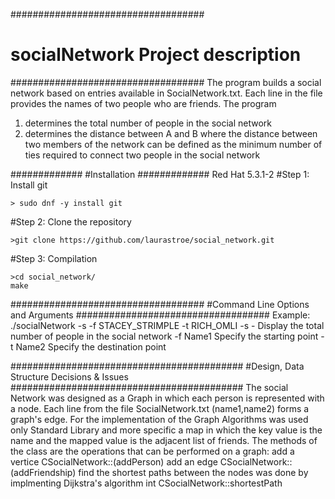 ###################################
# socialNetwork Project description
###################################
The program builds a social network based on entries available in
SocialNetwork.txt. Each line in the file provides the names of two people who
are friends.
The program
1.	determines the total number of people in the social network
2.	determines the distance between A and B where the distance between two
members of the network can be defined as the minimum number of ties required to
connect two people in the social network

#############
#Installation
#############
Red Hat 5.3.1-2
#Step 1: Install git
```
> sudo dnf -y install git
```
#Step 2: Clone the repository
```
>git clone https://github.com/laurastroe/social_network.git
```
#Step 3: Compilation
```
>cd social_network/
make
```

###################################
#Command Line Options and Arguments
###################################
Example:  ./socialNetwork -s -f STACEY_STRIMPLE -t RICH_OMLI
            -s - Display the total number of people in the social network
            -f Name1 Specify the starting point
            -t Name2 Specify the destination point

##########################################
#Design, Data Structure Decisions & Issues
##########################################
The social Network was designed as a Graph in which each person is
represented with a node. Each line from the file SocialNetwork.txt (name1,name2)
forms a graph's edge.
For the implementation of the Graph Algorithms was used only Standard Library
and more specific a map in which the key value is the name and the mapped value
is the adjacent  list of friends.
The methods of the class are the operations that can be performed on a graph:
    add a vertice CSocialNetwork::(addPerson)
    add an edge CSocialNetwork::(addFriendship)
    find the shortest paths between the nodes was done by implmenting
    Dijkstra's algorithm int CSocialNetwork::shortestPath
